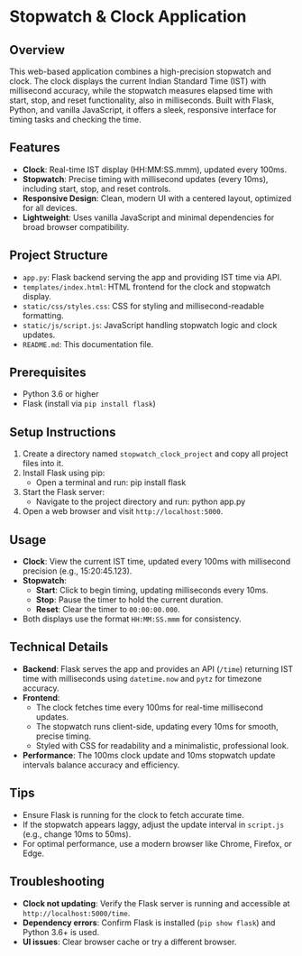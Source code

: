 # Stopwatch & Clock Application

## Overview
This web-based application combines a high-precision stopwatch and clock. The clock displays the current Indian Standard Time (IST) with millisecond accuracy, while the stopwatch measures elapsed time with start, stop, and reset functionality, also in milliseconds. Built with Flask, Python, and vanilla JavaScript, it offers a sleek, responsive interface for timing tasks and checking the time.

## Features
- **Clock**: Real-time IST display (HH:MM:SS.mmm), updated every 100ms.
- **Stopwatch**: Precise timing with millisecond updates (every 10ms), including start, stop, and reset controls.
- **Responsive Design**: Clean, modern UI with a centered layout, optimized for all devices.
- **Lightweight**: Uses vanilla JavaScript and minimal dependencies for broad browser compatibility.

## Project Structure
- `app.py`: Flask backend serving the app and providing IST time via API.
- `templates/index.html`: HTML frontend for the clock and stopwatch display.
- `static/css/styles.css`: CSS for styling and millisecond-readable formatting.
- `static/js/script.js`: JavaScript handling stopwatch logic and clock updates.
- `README.md`: This documentation file.

## Prerequisites
- Python 3.6 or higher
- Flask (install via `pip install flask`)

## Setup Instructions
1. Create a directory named `stopwatch_clock_project` and copy all project files into it.
2. Install Flask using pip:
   - Open a terminal and run: pip install flask
3. Start the Flask server:
   - Navigate to the project directory and run: python app.py
4. Open a web browser and visit `http://localhost:5000`.

## Usage
- **Clock**: View the current IST time, updated every 100ms with millisecond precision (e.g., 15:20:45.123).
- **Stopwatch**:
  - **Start**: Click to begin timing, updating milliseconds every 10ms.
  - **Stop**: Pause the timer to hold the current duration.
  - **Reset**: Clear the timer to `00:00:00.000`.
- Both displays use the format `HH:MM:SS.mmm` for consistency.

## Technical Details
- **Backend**: Flask serves the app and provides an API (`/time`) returning IST time with milliseconds using `datetime.now` and `pytz` for timezone accuracy.
- **Frontend**:
  - The clock fetches time every 100ms for real-time millisecond updates.
  - The stopwatch runs client-side, updating every 10ms for smooth, precise timing.
  - Styled with CSS for readability and a minimalistic, professional look.
- **Performance**: The 100ms clock update and 10ms stopwatch update intervals balance accuracy and efficiency.

## Tips
- Ensure Flask is running for the clock to fetch accurate time.
- If the stopwatch appears laggy, adjust the update interval in `script.js` (e.g., change 10ms to 50ms).
- For optimal performance, use a modern browser like Chrome, Firefox, or Edge.

## Troubleshooting
- **Clock not updating**: Verify the Flask server is running and accessible at `http://localhost:5000/time`.
- **Dependency errors**: Confirm Flask is installed (`pip show flask`) and Python 3.6+ is used.
- **UI issues**: Clear browser cache or try a different browser.

</div>